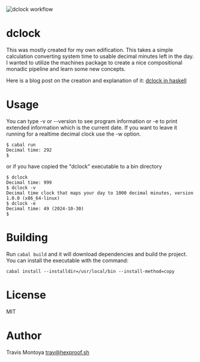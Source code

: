 ![dclock workflow](https://github.com/travgm/dclock/actions/workflows/ci.yml/badge.svg)

dclock
======

This was mostly created for my own edification. This takes a simple calculation converting system time 
to usable decimal minutes left in the day. I wanted to utilize the machines package to create a nice 
compositional monadic pipeline and learn some new concepts.

Here is a blog post on the creation and explanation of it: [dclock in haskell](https://hexproof.sh/2024/10/22/dclock-in-haskell/)

Usage
=====

You can type -v or --version to see program information or -e to print extended information which is the current date. If you want to leave it running for a realtime decimal clock use the -w option.

```
$ cabal run
Decimal time: 292
$ 
```
or if you have copied the "dclock" executable to a bin directory

```
$ dclock
Decimal time: 999
$ dclock -v
Decimal time clock that maps your day to 1000 decimal minutes, version 1.0.0 (x86_64-linux)
$ dclock -e
Decimal time: 49 (2024-10-30)
$
```
Building
========

Run `cabal build` and it will download dependencies and build the project. You can install the executable with the command:

```
cabal install --installdir=/usr/local/bin --install-method=copy
```

License
=======
MIT

Author
======
Travis Montoya <trav@hexproof.sh>
